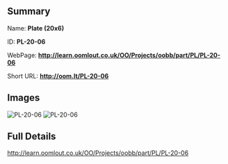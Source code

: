 

## Summary
 
Name: __Plate (20x6)__

ID: __PL-20-06__

WebPage: __http://learn.oomlout.co.uk/OO/Projects/oobb/part/PL/PL-20-06__

Short URL: __http://oom.lt/PL-20-06__


## Images
![PL-20-06](http://oomlout.com/oobb-gen/parts/PL/PL-20-06/PL-20-06_01_420.jpg)
![PL-20-06](http://oomlout.com/oobb-gen/parts/PL/PL-20-06/PL-20-06_420.png)




## Full Details

 http://learn.oomlout.co.uk/OO/Projects/oobb/part/PL/PL-20-06

